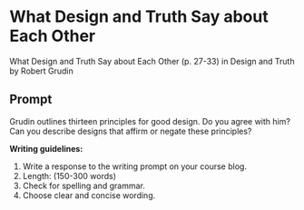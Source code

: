 # What Design and Truth Say about Each Other

What Design and Truth Say about Each Other \(p. 27-33\) in Design and Truth by Robert Grudin

## **Prompt**

Grudin outlines thirteen principles for good design. Do you agree with him? Can you describe designs that affirm or negate these principles?

**Writing guidelines:**

1. Write a response to the writing prompt on your course blog.
2. Length: \(150-300 words\)
3. Check for spelling and grammar.
4. Choose clear and concise wording.



